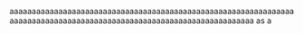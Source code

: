 aaaaaaaaaaaaaaaaaaaaaaaaaaaaaaaaaaaaaaaaaaaaaaaaaaaaaaaaaaaaaaaaaaaaaaaaaaaaaaaaaaaaaaaaaaaaaaaaaaaaaaaaaaaaaaaaaaaaaaa
as
a
